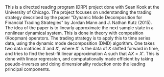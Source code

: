 This is a directed reading program (DRP) project done with Sean Kook at the University of Chicago.
The project focuses on understanding the trading strategy described by the paper "Dynamic Mode Decomposition for Financial Trading Strategies" 
by Jordan Mann and J. Nathan Kutz (2015). The idea of the paper is to linearly approximate the next sample state in a nonlinear dynamical system.
This is done in theory with composition (Koopman) operators. The trading strategy is to apply this to time series data, using the dynamic mode decomposition (DMD) algorithm.
One takes two data matrices $X$ and $X'$, where $X'$ is the data of $X$ shifted forward in time, and tries to find the best-fit linear approximation $A$ such that
$AX = X'$. This is done with linear regression, and computationally made efficient by taking pseudo-inverses and doing dimensionality reduction onto the leading principal components.
